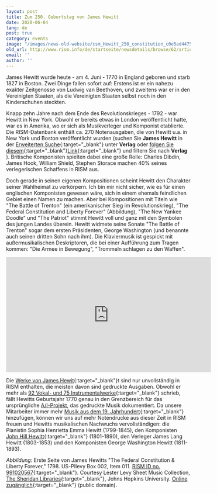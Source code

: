 ```yaml
---
layout: post
title: Zum 250. Geburtstag von James Hewitt
date: 2020-06-04
lang: de
post: true
category: events
image: "/images/news-old-website/csm_Hewitt_250_constitution_c0e5ad4475.jpg"
old_url: http://www.rism.info/de/startseite/newsdetails/browse/62/article/64/james-hewitt-at-250.html
email: ''
author: ''
---
```


James Hewitt wurde heute - am 4. Juni - 1770 in England geboren und starb 1827 in Boston. Zwei Dinge fallen sofort auf: Erstens ist er ein nahezu exakter Zeitgenosse von Ludwig van Beethoven, und zweitens war er in den Vereinigten Staaten, als die Vereinigten Staaten selbst noch in den Kinderschuhen steckten.

Knapp zehn Jahre nach dem Ende des Revolutionskrieges - 1792 - war Hewitt in New York. Obwohl er bereits etwas in London veröffentlicht hatte, war es in Amerika, wo er sich als Musikverleger und Komponist etablierte. Die RISM-Datenbank enthält ca. 270 Notenausgaben, die von Hewitt u.a. in New York und Boston veröffentlicht wurden (suchen Sie **James Hewitt** in der [Erweiterten Suche](https://opac.rism.info/advanced-search){:target="_blank"} unter **Verlag** oder [folgen Sie diesem](https://opac.rism.info/search?View=rism&q=James+Hewitt){:target="_blank"}[Link](https://opac.rism.info/search?View=rism&q=James+Hewitt){:target="_blank"} und filtern Sie nach **Verlag** ). Britische Komponisten spielten dabei eine große Rolle: Charles Dibdin, James Hook, William Shield, Stephen Storace machen 40% seines verlegerischen Schaffens in RISM aus.

Doch gerade in seinen eigenen Kompositionen scheint Hewitt den Charakter seiner Wahlheimat zu verkörpern. Ich bin mir nicht sicher, wie es für einen englischen Komponisten gewesen wäre, sich in einem ehemals feindlichen Gebiet einen Namen zu machen. Aber bei Kompositionen mit Titeln wie "The Battle of Trenton" (ein amerikanischer Sieg im Revolutionskrieg), "The Federal Constitution and Liberty Forever" (Abbildung), "The New Yankee Doodle" und "The Patriot" stimmt Hewitt voll und ganz mit den Symbolen des jungen Landes überein. Hewitt widmete seine Sonate "The Battle of Trenton" sogar dem ersten Präsidenten, George Washington (und benannte auch seinen dritten Sohn nach ihm). Die Klaviermusik ist gespickt mit außermusikalischen Deskriptoren, die bei einer Aufführung zum Tragen kommen: "Die Armee in Bewegung", "Trommeln schlagen zu den Waffen".

<iframe width="560" height="315" src="https://www.youtube.com/embed/EcvY-9CdvrU" frameborder="0" allow="accelerometer; autoplay; encrypted-media; gyroscope; picture-in-picture" allowfullscreen></iframe>


Die [Werke von James Hewit](https://opac.rism.info/search?View=rism&author=hewitt+james){:target="_blank"}t sind nur unvollständig in RISM enthalten, die meisten davon sind gedruckte Ausgaben. Obwohl er mehr als [92 Vokal- und 75 Instrumentalwerke](https://books.google.de/books?id=NeVl_rsKhwsC&lpg=PP1&ots=1ZsN03qMZq&dq=%22James%20Hewitt%3A%20Selected%20Compositions.%22&hl=de&pg=PR7#v=onepage&q=%22James%20Hewitt:%20Selected%20Compositions.%22&f=false){:target="_blank"} schrieb, fällt Hewitts Geburtsjahr 1770 genau in den Grenzbereich für das ursprüngliche [A/I-Projekt](/publications.html#c36), das gedruckte Musik dokumentiert. Da unsere Mitarbeiter immer mehr [Musik aus dem 19. Jahrhundert](/new_at_rism/2020/03/12/rism-and-beethoven-and-the-19th-century.html){:target="_blank"} hinzufügen, können wir uns auf mehr Notendrucke aus dieser Zeit in RISM freuen und Hewitts musikalischen Nachwuchs vervollständigen: die Pianistin Sophia Henrietta Emma Hewitt (1799-1845), den Komponisten [John Hill Hewitt](https://opac.rism.info/search?View=rism&q=John+Hill+Hewitt){:target="_blank"} (1801-1890), den Verleger James Lang Hewitt (1803-1853) und den Komponisten George Washington Hewitt (1811-1893).

_Abbildung_: Erste Seite von James Hewitts "The Federal Constitution & Liberty Forever," 1798. US-PIlevy Box 002, Item 011. [RISM ID no. 991020567](https://opac.rism.info/search?id=991020567&View=rism){:target="_blank"}. Courtesy Lester Levy Sheet Music Collection, [The Sheridan Libraries](https://www.library.jhu.edu/){:target="_blank"}, Johns Hopkins University. [Online zugänglich](https://levysheetmusic.mse.jhu.edu/collection/002/011){:target="_blank"} (public domain).


